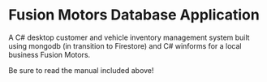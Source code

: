 # Fusion Motors Database Application
A C# desktop customer and vehicle inventory management system built using mongodb (in transition to Firestore) and C# winforms for a local business Fusion Motors.

Be sure to read the manual included above!
